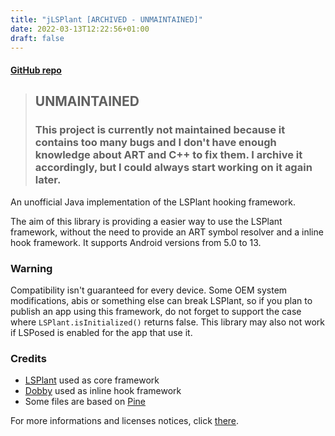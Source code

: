 ```yaml
---
title: "jLSPlant [ARCHIVED - UNMAINTAINED]"
date: 2022-03-13T12:22:56+01:00
draft: false
---
```


#### [GitHub repo](https://github.com/tclement0922/jLSPlant)

> ## UNMAINTAINED
> ### This project is currently not maintained because it contains too many bugs and I don't have enough knowledge about ART and C++ to fix them. I archive it accordingly, but I could always start working on it again later.

An unofficial Java implementation of the LSPlant hooking framework.

The aim of this library is providing a easier way to use the LSPlant framework, without the need to provide an ART symbol resolver and a inline hook framework. It supports Android versions from 5.0 to 13.

### Warning

Compatibility isn't guaranteed for every device. Some OEM system modifications, abis or something else can break LSPlant, so if you plan to publish an app using this framework, do not forget to support the case where ```LSPlant.isInitialized()``` returns false. This library may also not work if LSPosed is enabled for the app that use it.

### Credits
 - [LSPlant](https://github.com/LSPosed/LSPlant) used as core framework
 - [Dobby](https://github.com/jmpews/Dobby) used as inline hook framework
 - Some files are based on [Pine](https://github.com/canyie/pine)

For more informations and licenses notices, click [there](https://github.com/tclement0922/jLSPlant).
